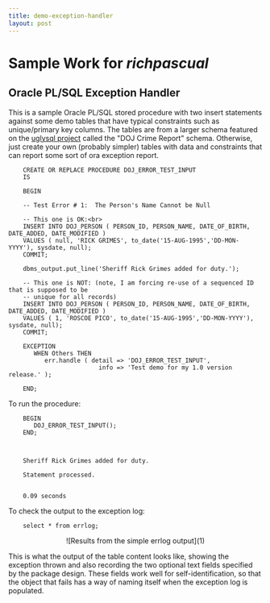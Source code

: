 ```yaml
---
title: demo-exception-handler
layout: post
---
```


# Sample Work for _richpascual_

## Oracle PL/SQL Exception Handler

This is a sample Oracle PL/SQL stored procedure with two insert statements against some demo tables that have typical constraints such as unique/primary key columns.  The tables are from a larger schema featured on the [uglysql project](http://github.com/richardpascual/uglysql) called the "DOJ Crime Report" schema.  Otherwise, just create your own (probably simpler) tables with data and constraints that can report some sort of ora exception report. 


        CREATE OR REPLACE PROCEDURE DOJ_ERROR_TEST_INPUT 
		IS
        
		BEGIN

        -- Test Error # 1:  The Person's Name Cannot be Null
   
        -- This one is OK:<br>
        INSERT INTO DOJ_PERSON ( PERSON_ID, PERSON_NAME, DATE_OF_BIRTH, DATE_ADDED, DATE_MODIFIED )
        VALUES ( null, 'RICK GRIMES', to_date('15-AUG-1995','DD-MON-YYYY'), sysdate, null);
        COMMIT;

        dbms_output.put_line('Sheriff Rick Grimes added for duty.');

        -- This one is NOT: (note, I am forcing re-use of a sequenced ID that is supposed to be 
		-- unique for all records)
        INSERT INTO DOJ_PERSON ( PERSON_ID, PERSON_NAME, DATE_OF_BIRTH, DATE_ADDED, DATE_MODIFIED )
        VALUES ( 1, 'ROSCOE PICO', to_date('15-AUG-1995','DD-MON-YYYY'), sysdate, null);
        COMMIT;

        EXCEPTION
           WHEN Others THEN
              err.handle ( detail => 'DOJ_ERROR_TEST_INPUT',
			                 info => 'Test demo for my 1.0 version release.' );

        END;


To run the procedure:

        BEGIN
           DOJ_ERROR_TEST_INPUT();
        END;

		
		
        Sheriff Rick Grimes added for duty.

        Statement processed.


        0.09 seconds

		
To check the output to the exception log:		
		
        select * from errlog;
		
		
<div align="center">![Results from the simple errlog output](1)</div>		


This is what the output of the table content looks like, showing the exception thrown and also recording the two optional text fields specified by the package design.  These fields work well for self-identification, so that the object that fails has a way of naming itself when the exception log is populated.
		


		

[1]:http://richardpascual.github.io/images/errlog-simple-output.jpg
		
        		
		
